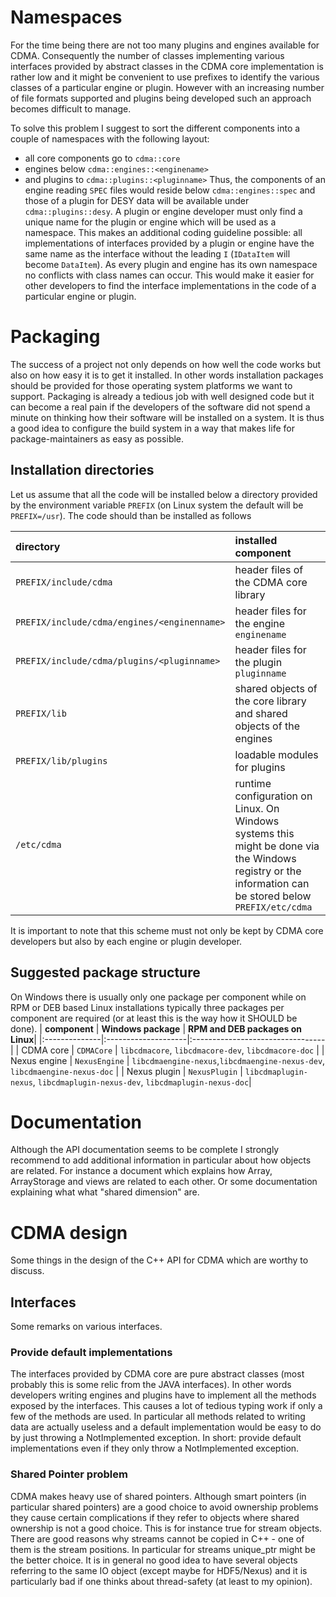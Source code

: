 # Namespaces #

For the time being there are not too many plugins and engines available for CDMA. Consequently the number of classes implementing various interfaces provided by abstract classes in the CDMA core implementation is rather low and it might be convenient to use prefixes to identify the various classes of a particular engine or plugin. However with an increasing number of file formats supported and plugins being developed such an approach becomes difficult to manage.

To solve this problem I suggest to sort the different components into a couple of namespaces with the following layout:
  * all core components go to `cdma::core`
  * engines below `cdma::engines::<enginename>`
  * and plugins to `cdma::plugins::<pluginname>`
Thus, the components of an engine reading `SPEC` files would reside below `cdma::engines::spec` and those of a plugin for DESY data will be available under `cdma::plugins::desy`. A plugin or engine developer must only find a unique name for the plugin or engine which will be used as a namespace. This makes an additional coding guideline possible: all implementations of interfaces provided by a plugin or engine have the same name as the interface without the leading `I` (`IDataItem` will become `DataItem`). As every plugin and engine has its own namespace no conflicts with class names can occur. This would make it easier for other developers to find the interface implementations in the code of a particular engine or plugin.

# Packaging #

The success of a project not only depends on how well the code works but also on how easy it is to get it installed. In other words installation packages should be provided for those operating system platforms we want to support. Packaging is already a tedious job with well designed code but it can become a real pain if the developers of the software did not spend  a minute on thinking how their software will be installed on a system.
It is thus a good idea to configure the build system in a way that makes life for package-maintainers as easy as possible.

## Installation directories ##
Let us assume that all the code will be installed below a directory provided by the environment variable `PREFIX` (on Linux system the default will be `PREFIX=/usr`). The code should than be installed as follows

| **directory** | **installed component** |
|:--------------|:------------------------|
| `PREFIX/include/cdma` | header files of the CDMA core library |
| `PREFIX/include/cdma/engines/<enginenname>` | header files for the engine `enginename` |
| `PREFIX/include/cdma/plugins/<pluginname>` | header files for the plugin `pluginname` |
| `PREFIX/lib`  | shared objects of the core library and shared objects of the engines |
| `PREFIX/lib/plugins` | loadable modules for plugins |
| `/etc/cdma`   | runtime configuration on Linux. On Windows systems this might be done via the Windows registry or the information can be stored below `PREFIX/etc/cdma` |
It is important to note that this scheme must not only be kept by CDMA core developers but also by each engine or plugin developer.

## Suggested package structure ##

On Windows there is usually only one package per component while on RPM or DEB based Linux installations typically three packages per component are required (or at least this is the way how it SHOULD be done).
| **component** | **Windows package** | **RPM and DEB packages on Linux**|
|:--------------|:--------------------|:---------------------------------|
| CDMA core     | `CDMACore`          | `libcdmacore`, `libcdmacore-dev`, `libcdmacore-doc` |
| Nexus engine  | `NexusEngine`       | `libcdmaengine-nexus`,`libcdmaengine-nexus-dev`, `libcdmaengine-nexus-doc` |
| Nexus plugin  | `NexusPlugin`       | `libcdmaplugin-nexus`, `libcdmaplugin-nexus-dev`, `libcdmaplugin-nexus-doc`|

# Documentation #

Although the API documentation seems to be complete I strongly recommend to add additional information in particular about how objects are related. For instance a document which explains how Array, ArrayStorage and views are related to each other. Or some documentation explaining what what "shared dimension" are.

# CDMA design #

Some things in the design of the C++ API for CDMA which are worthy to discuss.

## Interfaces ##

Some remarks on various interfaces.

### Provide default implementations ###
The interfaces provided by CDMA core are pure abstract classes (most probably this is some relic from the JAVA interfaces). In other words developers writing engines and plugins have to implement all the methods exposed by the interfaces. This causes a lot of tedious typing work if only a few of the methods are used. In particular all methods related to writing data are actually useless and a default implementation would be easy to do by just throwing a NotImplemented exception.
In short: provide default implementations even if they only throw a NotImplemented exception.

### Shared Pointer problem ###

CDMA makes heavy use of shared pointers. Although smart pointers (in particular shared pointers) are a good choice to avoid ownership problems they cause certain complications if they refer to objects where shared ownership is not a good choice. This is for instance true for stream objects. There are good reasons why streams cannot be copied in C++ - one of them is the stream positions. In particular for streams unique\_ptr might be the better choice. It is in general no good idea to have several objects referring to the same IO object (except maybe for HDF5/Nexus) and it is particularly bad if one thinks about thread-safety (at least to my opinion).